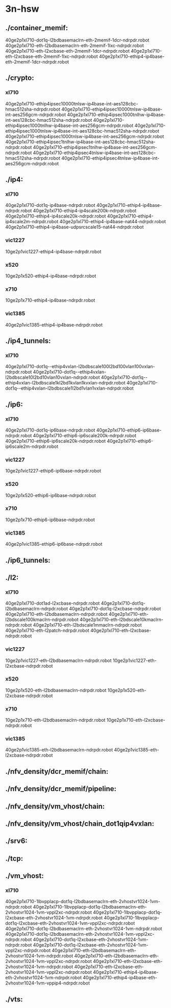 # 3n-hsw
## ./container_memif:
40ge2p1xl710-dot1q-l2bdbasemaclrn-eth-2memif-1dcr-ndrpdr.robot
40ge2p1xl710-eth-l2bdbasemaclrn-eth-2memif-1lxc-ndrpdr.robot
40ge2p1xl710-eth-l2xcbase-eth-2memif-1dcr-ndrpdr.robot
40ge2p1xl710-eth-l2xcbase-eth-2memif-1lxc-ndrpdr.robot
40ge2p1xl710-ethip4-ip4base-eth-2memif-1dcr-ndrpdr.robot
## ./crypto:
### xl710
40ge2p1xl710-ethip4ipsec10000tnlsw-ip4base-int-aes128cbc-hmac512sha-ndrpdr.robot
40ge2p1xl710-ethip4ipsec10000tnlsw-ip4base-int-aes256gcm-ndrpdr.robot
40ge2p1xl710-ethip4ipsec1000tnlhw-ip4base-int-aes128cbc-hmac512sha-ndrpdr.robot
40ge2p1xl710-ethip4ipsec1000tnlhw-ip4base-int-aes256gcm-ndrpdr.robot
40ge2p1xl710-ethip4ipsec1000tnlsw-ip4base-int-aes128cbc-hmac512sha-ndrpdr.robot
40ge2p1xl710-ethip4ipsec1000tnlsw-ip4base-int-aes256gcm-ndrpdr.robot
40ge2p1xl710-ethip4ipsec1tnlhw-ip4base-int-aes128cbc-hmac512sha-ndrpdr.robot
40ge2p1xl710-ethip4ipsec1tnlhw-ip4base-int-aes256gcm-ndrpdr.robot
40ge2p1xl710-ethip4ipsec4tnlsw-ip4base-int-aes128cbc-hmac512sha-ndrpdr.robot
40ge2p1xl710-ethip4ipsec4tnlsw-ip4base-int-aes256gcm-ndrpdr.robot
## ./ip4:
### xl710
40ge2p1xl710-dot1q-ip4base-ndrpdr.robot
40ge2p1xl710-ethip4-ip4base-ndrpdr.robot
40ge2p1xl710-ethip4-ip4scale200k-ndrpdr.robot
40ge2p1xl710-ethip4-ip4scale20k-ndrpdr.robot
40ge2p1xl710-ethip4-ip4scale2m-ndrpdr.robot
40ge2p1xl710-ethip4-ip4base-nat44-ndrpdr.robot
40ge2p1xl710-ethip4-ip4base-udpsrcscale15-nat44-ndrpdr.robot
### vic1227
10ge2p1vic1227-ethip4-ip4base-ndrpdr.robot
### x520
10ge2p1x520-ethip4-ip4base-ndrpdr.robot
### x710
10ge2p1x710-ethip4-ip4base-ndrpdr.robot
### vic1385
40ge2p1vic1385-ethip4-ip4base-ndrpdr.robot
## ./ip4_tunnels:
### xl710
40ge2p1xl710-dot1q--ethip4vxlan-l2bdbscale100l2bd100vlan100vxlan-ndrpdr.robot
40ge2p1xl710-dot1q--ethip4vxlan-l2bdbscale10l2bd10vlan10vxlan-ndrpdr.robot
40ge2p1xl710-dot1q--ethip4vxlan-l2bdbscale1kl2bd1kvlan1kvxlan-ndrpdr.robot
40ge2p1xl710-dot1q--ethip4vxlan-l2bdbscale1l2bd1vlan1vxlan-ndrpdr.robot
## ./ip6:
### xl710
40ge2p1xl710-dot1q-ip6base-ndrpdr.robot
40ge2p1xl710-ethip6-ip6base-ndrpdr.robot
40ge2p1xl710-ethip6-ip6scale200k-ndrpdr.robot
40ge2p1xl710-ethip6-ip6scale20k-ndrpdr.robot
40ge2p1xl710-ethip6-ip6scale2m-ndrpdr.robot
### vic1227
10ge2p1vic1227-ethip6-ip6base-ndrpdr.robot
### x520
10ge2p1x520-ethip6-ip6base-ndrpdr.robot
### x710
10ge2p1x710-ethip6-ip6base-ndrpdr.robot
### vic1385
40ge2p1vic1385-ethip6-ip6base-ndrpdr.robot
## ./ip6_tunnels:
## ./l2:
### xl710
40ge2p1xl710-dot1ad-l2xcbase-ndrpdr.robot
40ge2p1xl710-dot1q-l2bdbasemaclrn-ndrpdr.robot
40ge2p1xl710-dot1q-l2xcbase-ndrpdr.robot
40ge2p1xl710-eth-l2bdbasemaclrn-ndrpdr.robot
40ge2p1xl710-eth-l2bdscale100kmaclrn-ndrpdr.robot
40ge2p1xl710-eth-l2bdscale10kmaclrn-ndrpdr.robot
40ge2p1xl710-eth-l2bdscale1mmaclrn-ndrpdr.robot
40ge2p1xl710-eth-l2patch-ndrpdr.robot
40ge2p1xl710-eth-l2xcbase-ndrpdr.robot
### vic1227
10ge2p1vic1227-eth-l2bdbasemaclrn-ndrpdr.robot
10ge2p1vic1227-eth-l2xcbase-ndrpdr.robot
### x520
10ge2p1x520-eth-l2bdbasemaclrn-ndrpdr.robot
10ge2p1x520-eth-l2xcbase-ndrpdr.robot
### x710
10ge2p1x710-eth-l2bdbasemaclrn-ndrpdr.robot
10ge2p1x710-eth-l2xcbase-ndrpdr.robot
### vic1385
40ge2p1vic1385-eth-l2bdbasemaclrn-ndrpdr.robot
40ge2p1vic1385-eth-l2xcbase-ndrpdr.robot
## ./nfv_density/dcr_memif/chain:
## ./nfv_density/dcr_memif/pipeline:
## ./nfv_density/vm_vhost/chain:
## ./nfv_density/vm_vhost/chain_dot1qip4vxlan:
## ./srv6:
## ./tcp:
## ./vm_vhost:
### xl710
40ge2p1xl710-1lbvpplacp-dot1q-l2bdbasemaclrn-eth-2vhostvr1024-1vm-ndrpdr.robot
40ge2p1xl710-1lbvpplacp-dot1q-l2bdbasemaclrn-eth-2vhostvr1024-1vm-vppl2xc-ndrpdr.robot
40ge2p1xl710-1lbvpplacp-dot1q-l2xcbase-eth-2vhostvr1024-1vm-ndrpdr.robot
40ge2p1xl710-1lbvpplacp-dot1q-l2xcbase-eth-2vhostvr1024-1vm-vppl2xc-ndrpdr.robot
40ge2p1xl710-dot1q-l2bdbasemaclrn-eth-2vhostvr1024-1vm-ndrpdr.robot
40ge2p1xl710-dot1q-l2bdbasemaclrn-eth-2vhostvr1024-1vm-vppl2xc-ndrpdr.robot
40ge2p1xl710-dot1q-l2xcbase-eth-2vhostvr1024-1vm-ndrpdr.robot
40ge2p1xl710-dot1q-l2xcbase-eth-2vhostvr1024-1vm-vppl2xc-ndrpdr.robot
40ge2p1xl710-eth-l2bdbasemaclrn-eth-2vhostvr1024-1vm-ndrpdr.robot
40ge2p1xl710-eth-l2bdbasemaclrn-eth-2vhostvr1024-1vm-vppl2xc-ndrpdr.robot
40ge2p1xl710-eth-l2xcbase-eth-2vhostvr1024-1vm-ndrpdr.robot
40ge2p1xl710-eth-l2xcbase-eth-2vhostvr1024-1vm-vppl2xc-ndrpdr.robot
40ge2p1xl710-ethip4-ip4base-eth-2vhostvr1024-1vm-ndrpdr.robot
40ge2p1xl710-ethip4-ip4base-eth-2vhostvr1024-1vm-vppip4-ndrpdr.robot
## ./vts:
